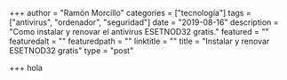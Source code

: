 +++
author = "Ramón Morcillo"
categories = ["tecnología"]
tags = ["antivirus", "ordenador", "seguridad"]
date = "2019-08-16"
description = "Como instalar y renovar el antivirus ESETNOD32 gratis."
featured = ""
featuredalt = ""
featuredpath = ""
linktitle = ""
title = "Instalar y renovar ESETNOD32 gratis"
type = "post"

+++
hola